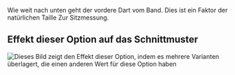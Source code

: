 Wie weit nach unten geht der vordere Dart vom Band. Dies ist ein Faktor der natürlichen Taille Zur Sitzmessung.

## Effekt dieser Option auf das Schnittmuster

![Dieses Bild zeigt den Effekt dieser Option, indem es mehrere Varianten überlagert, die einen anderen Wert für diese Option haben](penelope_frontdartdepthfactor_sample.svg "Effekt dieser Option auf das Schnittmuster")
